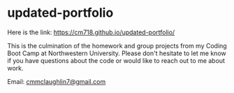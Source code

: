 # updated-portfolio

Here is the link: https://cm718.github.io/updated-portfolio/

This is the culmination of the homework and group projects from my Coding Boot Camp at Northwestern University. Please don't hesitate to let me know if you have questions about the code or would like to reach out to me about work.

Email: cmmclaughlin7@gmail.com
